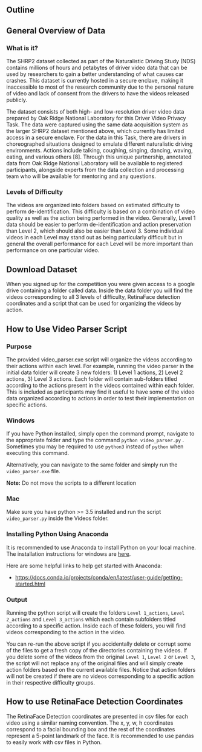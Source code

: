 ## Outline


## General Overview of Data

###  What is it?
The SHRP2 dataset collected as part of the Naturalistic Driving Study (NDS) contains millions of hours and petabytes of driver video data that can be used by researchers to gain a better understanding of what causes car crashes. This dataset is currently hosted in a secure enclave, making it inaccessible to most of the research community due to the personal nature of video and lack of consent from the drivers to have the videos released publicly. 

The dataset consists of both high- and low-resolution driver video  data prepared by Oak Ridge National Laboratory for this Driver Video  Privacy Task. The data were captured using the same data acquisition  system as the larger SHRP2 dataset mentioned above, which currently has  limited access in a secure enclave. For the data in this Task, there are  drivers in choreographed situations designed to emulate different  naturalistic driving environments. Actions include talking, coughing,  singing, dancing, waving, eating, and various others [8]. Through this  unique partnership, annotated data from Oak Ridge National Laboratory  will be available to registered participants, alongside experts from the  data collection and processing team who will be available for mentoring  and any questions.


### Levels of Difficulty
The videos are organized into folders based on estimated difficulty to perform de-identification. This difficulty is based on a combination of video quality as well as the action being performed in the video. Generally, Level 1 data should be easier to perform de-identification and action preservation than Level 2, which should also be easier than Level 3. Some individual videos in each Level may stand out as being particularly difficult but in general the overall performance for each Level will be more important than performance on one particular video.

## Download Dataset
When you signed up for the competition you were given access to a google drive containing a folder called data. Inside the data folder you will find the videos corresponding to all 3 levels of difficulty, RetinaFace detection coordinates and a script that can be used for organizing the videos by action.

## How to Use Video Parser Script

### Purpose
The provided video_parser.exe script will organize the videos according to their actions within each level. For example, running the video parser in the initial data folder will create 3 new folders: 1) Level 1 actions, 2) Level 2 actions, 3) Level 3 actions. Each folder will contain sub-folders titled according to the actions present in the videos contained within each folder. This is included as participants may find it useful to have some of the video data organized according to actions in order to test their implementation on specific actions.

### Windows
If you have Python installed, simply open the command prompt, navigate to the appropriate folder and type the command `python video_parser.py` . Sometimes you may be required to use `python3` instead of `python` when executing this command.

Alternatively, you can navigate to the same folder and simply run the `video_parser.exe` file.

<b>Note:</b> Do not move the scripts to a different location

### Mac
Make sure you have python >= 3.5 installed and run the script `video_parser.py` inside the Videos folder.

### Installing Python Using Anaconda

It is recommended to use Anaconda to install Python on your local machine. The installation instructions for windows are [here](https://docs.anaconda.com/anaconda/install/windows/). 

Here are some helpful links to help get started with Anaconda:
- https://docs.conda.io/projects/conda/en/latest/user-guide/getting-started.html


### Output
Running the python script will create the folders `Level 1_actions`, `Level 2_actions` and `Level 3_actions` which each contain subfolders titled according to a specific action. Inside each of these folders, you will find videos corresponding to the action in the video.

You can re-run the above script if you accidentally delete or corrupt some of the files to get a fresh copy of the directories containing the videos. If you delete some of the videos from the original `Level 1`, `Level 2` or `Level 3`, the script will not replace any of the original files and will simply create action folders based on the current available files.  Notice that action folders will not be created if there are no videos corresponding to a specific action in their respective difficulty groups.

## How to use RetinaFace Detection Coordinates

The RetinaFace Detection coordinates are presented in csv files for each video using a similar naming convention. The x, y, w, h coordinates correspond to a facial bounding box and the rest of the coordinates represent a 5-point landmark of the face. It is recommended to use pandas to easily work with csv files in Python.

